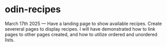 # odin-recipes
March 17th 2025 — Have a landing page to show available recipes. Create severeral pages to display recipes. I will have demonstrated how to link pages to other pages created, and how to utilize ordered and unordered lists.